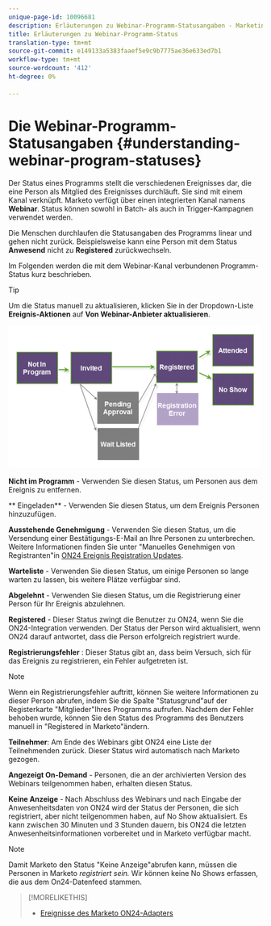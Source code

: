 ```yaml
---
unique-page-id: 10096681
description: Erläuterungen zu Webinar-Programm-Statusangaben - Marketing-Dokumente - Produktdokumentation
title: Erläuterungen zu Webinar-Programm-Status
translation-type: tm+mt
source-git-commit: e149133a5383faaef5e9c9b7775ae36e633ed7b1
workflow-type: tm+mt
source-wordcount: '412'
ht-degree: 0%

---
```



# Die Webinar-Programm-Statusangaben {#understanding-webinar-program-statuses}

Der Status eines Programms stellt die verschiedenen Ereignisses dar, die eine Person als Mitglied des Ereignisses durchläuft. Sie sind mit einem Kanal verknüpft. Marketo verfügt über einen integrierten Kanal namens **Webinar**. Status können sowohl in Batch- als auch in Trigger-Kampagnen verwendet werden.

Die Menschen durchlaufen die Statusangaben des Programms linear und gehen nicht zurück. Beispielsweise kann eine Person mit dem Status **Anwesend** nicht zu **Registered** zurückwechseln.

Im Folgenden werden die mit dem Webinar-Kanal verbundenen Programm-Status kurz beschrieben.

>[!TIP]
>
>Um die Status manuell zu aktualisieren, klicken Sie in der Dropdown-Liste **Ereignis-Aktionen** auf **Von Webinar-Anbieter aktualisieren**.

![](assets/image2015-12-17-13-3a52-3a39.png)

**Nicht im Programm**  - Verwenden Sie diesen Status, um Personen aus dem Ereignis zu entfernen.

** Eingeladen** - Verwenden Sie diesen Status, um dem Ereignis Personen hinzuzufügen.

**Ausstehende Genehmigung**  - Verwenden Sie diesen Status, um die Versendung einer Bestätigungs-E-Mail an Ihre Personen zu unterbrechen. Weitere Informationen finden Sie unter &quot;Manuelles Genehmigen von Registranten&quot;in [ON24 Ereignis Registration Updates](on24-event-registration-updates.md).

**Warteliste**  - Verwenden Sie diesen Status, um einige Personen so lange warten zu lassen, bis weitere Plätze verfügbar sind.

**Abgelehnt**  - Verwenden Sie diesen Status, um die Registrierung einer Person für Ihr Ereignis abzulehnen.

**Registered**  - Dieser Status zwingt die Benutzer zu ON24, wenn Sie die ON24-Integration verwenden. Der Status der Person wird aktualisiert, wenn ON24 darauf antwortet, dass die Person erfolgreich registriert wurde.

**Registrierungsfehler** : Dieser Status gibt an, dass beim Versuch, sich für das Ereignis zu registrieren, ein Fehler aufgetreten ist.

>[!NOTE]
>
>Wenn ein Registrierungsfehler auftritt, können Sie weitere Informationen zu dieser Person abrufen, indem Sie die Spalte &quot;Statusgrund&quot;auf der Registerkarte &quot;Mitglieder&quot;Ihres Programms aufrufen. Nachdem der Fehler behoben wurde, können Sie den Status des Programms des Benutzers manuell in &quot;Registered in Marketo&quot;ändern.

**Teilnehmer**: Am Ende des Webinars gibt ON24 eine Liste der Teilnehmenden zurück. Dieser Status wird automatisch nach Marketo gezogen.

**Angezeigt On-Demand**  - Personen, die an der archivierten Version des Webinars teilgenommen haben, erhalten diesen Status.

**Keine Anzeige**  - Nach Abschluss des Webinars und nach Eingabe der Anwesenheitsdaten von ON24 wird der Status der Personen, die sich registriert, aber nicht teilgenommen haben, auf No Show aktualisiert. Es kann zwischen 30 Minuten und 3 Stunden dauern, bis ON24 die letzten Anwesenheitsinformationen vorbereitet und in Marketo verfügbar macht.

>[!NOTE]
>
>Damit Marketo den Status &quot;Keine Anzeige&quot;abrufen kann, müssen die Personen in Marketo *registriert sein.* Wir können keine No Shows erfassen, die aus dem On24-Datenfeed stammen.

>[!MORELIKETHIS]
>
>* [Ereignisse des Marketo ON24-Adapters](understanding-marketo-on24-adapter-events.md)

>



